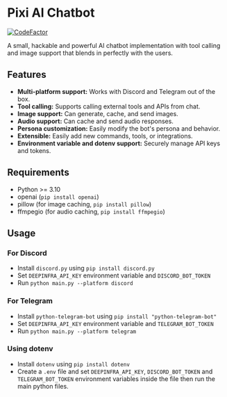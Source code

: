# Pixi AI Chatbot

[![CodeFactor](https://www.codefactor.io/repository/github/amiralimollaei/pixi-bot/badge)](https://www.codefactor.io/repository/github/amiralimollaei/pixi-bot)

A small, hackable and powerful AI chatbot implementation with tool calling and image support that blends in perfectly with the users.

## Features

- **Multi-platform support:** Works with Discord and Telegram out of the box.
- **Tool calling:** Supports calling external tools and APIs from chat.
- **Image support:** Can generate, cache, and send images.
- **Audio support:** Can cache and send audio responses.
- **Persona customization:** Easily modify the bot's persona and behavior.
- **Extensible:** Easily add new commands, tools, or integrations.
- **Environment variable and dotenv support:** Securely manage API keys and tokens.

## Requirements

- Python >= 3.10
- openai (`pip install openai`)
- pillow (for image caching, `pip install pillow`)
- ffmpegio (for audio caching, `pip install ffmpegio`)

## Usage

### For Discord

- Install `discord.py` using `pip install discord.py`
- Set `DEEPINFRA_API_KEY` environment variable and `DISCORD_BOT_TOKEN`
- Run `python main.py --platform discord`

### For Telegram

- Install `python-telegram-bot` using `pip install "python-telegram-bot"`
- Set `DEEPINFRA_API_KEY` environment variable and `TELEGRAM_BOT_TOKEN`
- Run `python main.py --platform telegram`

### Using dotenv

- Install `dotenv` using `pip install dotenv`
- Create a `.env` file and set `DEEPINFRA_API_KEY`, `DISCORD_BOT_TOKEN` and `TELEGRAM_BOT_TOKEN` environment variables inside the file then run the main python files.
